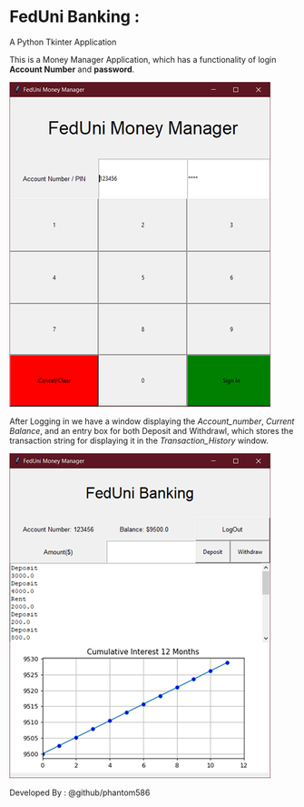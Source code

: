 # FedUni Banking : 
A Python Tkinter Application

This is a Money Manager Application, which has a functionality of login **Account Number** and **password**.

![FedUni](images/sc1.png "FedUni Banking")

After Logging in we have a window displaying the *Account_number*, *Current Balance*, and an entry box for both Deposit and Withdrawl, which stores the transaction string for displaying it in the *Transaction_History* window.

![FedUni](images/sc2.png "FedUni Banking")

Developed By : @github/phantom586
